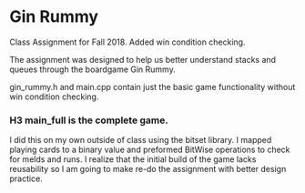 # Gin Rummy
Class Assignment for Fall 2018. Added win condition checking. 

The assignment was designed to help us better understand stacks and queues through the boardgame Gin Rummy.

gin_rummy.h and main.cpp contain just the basic game functionality without win condition checking.

### H3 main_full is the complete game.
I did this on my own outside of class using the bitset library. I mapped playing cards to a binary value and preformed BitWise operations to check for melds and runs. I realize that the initial build of the game lacks reusability so I am going to make re-do the assignment with better design practice.
